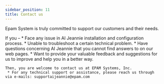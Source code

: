 ```yaml
---
sidebar_position: 11
title: Contact us
---
```


Epam System is truly committed to support our customers and their needs. 

If you – 
     * Face any issue in AI Jeannie installation and configuration process. 
     * Unable to troubleshoot a certain technical problem.
     * Have questions concerning AI Jeannie that you cannot find answers to on our web pages.
     * Want to provide your valuable feedback and suggestions for us to improve and help you in a better way.

    Then, you are welcome to contact us at EPAM Systems, Inc.
     * For any technical support or assistance, please reach us through via e-mails: supportaijeannie@epam.com

